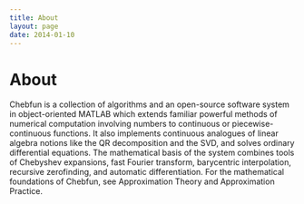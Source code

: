 ```yaml
---
title: About
layout: page
date: 2014-01-10
---
```


About
======

Chebfun is a collection of algorithms and an open-source software system in object-oriented MATLAB which extends familiar powerful methods of numerical computation involving numbers to continuous or piecewise-continuous functions. It also implements continuous analogues of linear algebra notions like the QR decomposition and the SVD, and solves ordinary differential equations. The mathematical basis of the system combines tools of Chebyshev expansions, fast Fourier transform, barycentric interpolation, recursive zerofinding, and automatic differentiation. For the mathematical foundations of Chebfun, see Approximation Theory and Approximation Practice.
